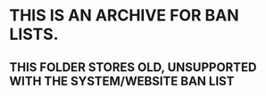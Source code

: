 # THIS IS AN ARCHIVE FOR BAN LISTS.
## THIS FOLDER STORES OLD, UNSUPPORTED WITH THE SYSTEM/WEBSITE BAN LIST
